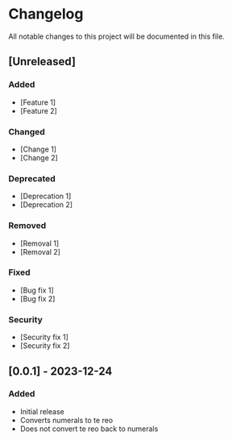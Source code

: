 # Changelog

All notable changes to this project will be documented in this file.

## [Unreleased]

### Added

- [Feature 1]
- [Feature 2]

### Changed

- [Change 1]
- [Change 2]

### Deprecated

- [Deprecation 1]
- [Deprecation 2]

### Removed

- [Removal 1]
- [Removal 2]

### Fixed

- [Bug fix 1]
- [Bug fix 2]

### Security

- [Security fix 1]
- [Security fix 2]

## [0.0.1] - 2023-12-24

### Added

- Initial release
- Converts numerals to te reo
- Does not convert te reo back to numerals
